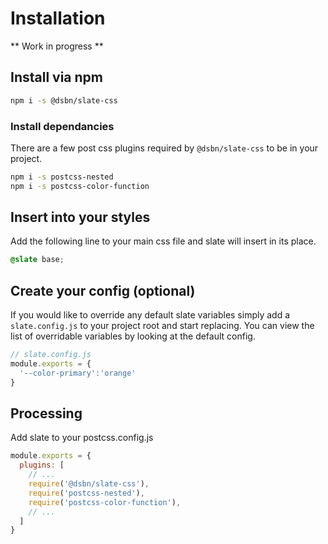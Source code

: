 # Installation

** Work in progress **

## Install via npm

```bash
npm i -s @dsbn/slate-css
```

### Install dependancies

There are a few post css plugins required by ``@dsbn/slate-css`` to be in your project.

```bash
npm i -s postcss-nested
npm i -s postcss-color-function
```

## Insert into your styles

Add the following line to your main css file and slate will insert in its place.

```css
@slate base;
```

## Create your config (optional)

If you would like to override any default slate variables simply add a ``slate.config.js`` to your project root and start replacing. You can view the list of overridable variables by looking at the default config.

```js
// slate.config.js
module.exports = {
  '--color-primary':'orange'
}
```

## Processing

Add slate to your postcss.config.js

```js
module.exports = {
  plugins: [
    // ...
    require('@dsbn/slate-css'),
    require('postcss-nested'),
    require('postcss-color-function'),
    // ...
  ]
}
```